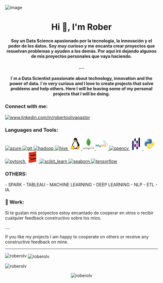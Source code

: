 ![image](https://github.com/roberolv/roberolv/assets/83412910/e1a6f6d2-ec6f-4d3c-8f34-678cd576dc58)

<h1 align="center">Hi 👋, I'm Rober</h1>
<h4 align="center">Soy un Data Science apasionado por la tecnología, la innovación y el poder de los datos. Soy muy curioso y me encanta crear proyectos que resuelvan problemas y ayuden a los demás. Por aquí iré dejando algunos de mis proyectos personales que vaya haciendo.</h4>
<h4 align="center">....
<h4 align="center">I´m a Data Scientist passionate about technology, innovation and the power of data. I´m very curious and I love to create projects that solve problems and help others. Here I will be leaving some of my personal projects that I will be doing.</h4>


<h3 align="left">Connect with me:</h3>
<p align="left">
<a href="https://linkedin.com/in/www.linkedin.com/in/robertoolivapastor" target="blank"><img align="center" src="https://raw.githubusercontent.com/rahuldkjain/github-profile-readme-generator/master/src/images/icons/Social/linked-in-alt.svg" alt="www.linkedin.com/in/robertoolivapastor" height="30" width="40" /></a>
</p>

<h3 align="left">Languages and Tools:</h3>
<p align="left"> <a href="https://azure.microsoft.com/en-in/" target="_blank" rel="noreferrer"> <img src="https://www.vectorlogo.zone/logos/microsoft_azure/microsoft_azure-icon.svg" alt="azure" width="40" height="40"/> </a> <a href="https://git-scm.com/" target="_blank" rel="noreferrer"> <img src="https://www.vectorlogo.zone/logos/git-scm/git-scm-icon.svg" alt="git" width="40" height="40"/> </a> <a href="https://hadoop.apache.org/" target="_blank" rel="noreferrer"> <img src="https://www.vectorlogo.zone/logos/apache_hadoop/apache_hadoop-icon.svg" alt="hadoop" width="40" height="40"/> </a> <a href="https://hive.apache.org/" target="_blank" rel="noreferrer"> <img src="https://www.vectorlogo.zone/logos/apache_hive/apache_hive-icon.svg" alt="hive" width="40" height="40"/> </a> <a href="https://www.linux.org/" target="_blank" rel="noreferrer"> <img src="https://raw.githubusercontent.com/devicons/devicon/master/icons/linux/linux-original.svg" alt="linux" width="40" height="40"/> </a> <a href="https://www.mongodb.com/" target="_blank" rel="noreferrer"> <img src="https://raw.githubusercontent.com/devicons/devicon/master/icons/mongodb/mongodb-original-wordmark.svg" alt="mongodb" width="40" height="40"/> </a> <a href="https://www.mysql.com/" target="_blank" rel="noreferrer"> <img src="https://raw.githubusercontent.com/devicons/devicon/master/icons/mysql/mysql-original-wordmark.svg" alt="mysql" width="40" height="40"/> </a> <a href="https://opencv.org/" target="_blank" rel="noreferrer"> <img src="https://www.vectorlogo.zone/logos/opencv/opencv-icon.svg" alt="opencv" width="40" height="40"/> </a> <a href="https://pandas.pydata.org/" target="_blank" rel="noreferrer"> <img src="https://raw.githubusercontent.com/devicons/devicon/2ae2a900d2f041da66e950e4d48052658d850630/icons/pandas/pandas-original.svg" alt="pandas" width="40" height="40"/> </a> <a href="https://www.python.org" target="_blank" rel="noreferrer"> <img src="https://raw.githubusercontent.com/devicons/devicon/master/icons/python/python-original.svg" alt="python" width="40" height="40"/> </a> <a href="https://pytorch.org/" target="_blank" rel="noreferrer"> <img src="https://www.vectorlogo.zone/logos/pytorch/pytorch-icon.svg" alt="pytorch" width="40" height="40"/> </a> <a href="https://www.scala-lang.org" target="_blank" rel="noreferrer"> <img src="https://raw.githubusercontent.com/devicons/devicon/master/icons/scala/scala-original.svg" alt="scala" width="40" height="40"/> </a> <a href="https://scikit-learn.org/" target="_blank" rel="noreferrer"> <img src="https://upload.wikimedia.org/wikipedia/commons/0/05/Scikit_learn_logo_small.svg" alt="scikit_learn" width="40" height="40"/> </a> <a href="https://seaborn.pydata.org/" target="_blank" rel="noreferrer"> <img src="https://seaborn.pydata.org/_images/logo-mark-lightbg.svg" alt="seaborn" width="40" height="40"/> </a> <a href="https://www.tensorflow.org" target="_blank" rel="noreferrer"> <img src="https://www.vectorlogo.zone/logos/tensorflow/tensorflow-icon.svg" alt="tensorflow" width="40" height="40"/> </a> </p>

<h3 align="left">OTHERS:</h3>
<p align="left">- SPARK - TABLEAU - MACHINE LEARNING - DEEP LEARNING - NLP - ETL - IA.

<h3 align="left">💼 Work:</h3>
<p align="left">Si te gustan mis proyectos estoy encantado de cooperar en otros o recibir cualquier feedback constructivo sobre los mios.

....

If you like my projects I am happy to cooperate on others or receive any constructive feedback on mine.
  
-----------------------------------------------------------------------------------------------------------------------------------------------
<p><img align="left" src="https://github-readme-stats.vercel.app/api/top-langs?username=roberolv&show_icons=true&theme=dark&locale=en&layout=compact" alt="roberolv" /></p>

<p>&nbsp;<img align="center" src="https://github-readme-stats.vercel.app/api?username=roberolv&show_icons=true&theme=dark&locale=en" alt="roberolv" /></p>

<p><img align="center" src="https://github-readme-streak-stats.herokuapp.com/?user=roberolv&theme=dark" alt="roberolv" /></p>


<p align="center"> <img src="https://komarev.com/ghpvc/?username=roberolv&label=Profile%20views&color=0da6e7&style=flat-square" alt="roberolv" /> </p>
